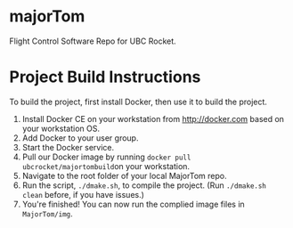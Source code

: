 # majorTom
Flight Control Software Repo for UBC Rocket.

# Project Build Instructions
To build the project, first install Docker, then use it to build the project.

1. Install Docker CE on your workstation from http://docker.com based on your workstation OS.
2. Add Docker to your user group.
3. Start the Docker service.
4. Pull our Docker image by running `docker pull ubcrocket/majortombuild`on your workstation.
5. Navigate to the root folder of your local MajorTom repo.
6. Run the script, `./dmake.sh`, to compile the project. (Run `./dmake.sh clean` before, if you have issues.)
7. You're finished! You can now run the complied image files in `MajorTom/img`.
